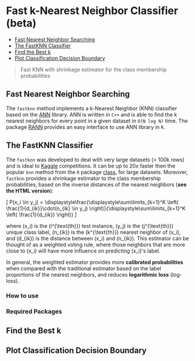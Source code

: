 Fast k-Nearest Neighbor Classifier (beta)
================

-   [Fast Nearest Neighbor Searching](#fast-nearest-neighbor-searching)
-   [The FastKNN Classifier](#the-fastknn-classifier)
-   [Find the Best k](#find-the-best-k)
-   [Plot Classification Decision Boundary](#plot-classification-decision-boundary)

> Fast KNN with shrinkage estimator for the class membership probabilities

Fast Nearest Neighbor Searching
-------------------------------

The `fastknn` method implements a k-Nearest Neighbor (KNN) classifier based on the [ANN](https://www.cs.umd.edu/~mount/ANN) library. ANN is written in `C++` and is able to find the k nearest neighbors for every point in a given dataset in `O(N log N)` time. The package [RANN](https://github.com/jefferis/RANN) provides an easy interface to use ANN library in `R`.

The FastKNN Classifier
----------------------

The `fastknn` was developed to deal with very large datasets (&gt; 100k rows) and is ideal to [Kaggle](https://www.kaggle.com) competitions. It can be up to 20x faster then the popular `knn` method from the `R` package [class](https://cran.r-project.org/web/packages/class), for large datasets. Moreover, `fastknn` provides a shrinkage estimator to the class membership probabilities, based on the inverse distances of the nearest neighbors (**see the HTML version**):

\[
P(x_i \in y_j) = \displaystyle\frac{\displaystyle\sum\limits_{k=1}^K \left( \frac{1}{d_{ik}}\cdot(n_{ik} \in y_j) \right)}{\displaystyle\sum\limits_{k=1}^K \left( \frac{1}{d_{ik}} \right)}
\]

where \(x_i\) is the \(i^{\text{th}}\) test instance, \(y_j\) is the \(j^{\text{th}}\) unique class label, \(n_{ik}\) is the \(k^{\text{th}}\) nearest neighbor of \(x_i\), and \(d_{ik}\) is the distance between \(x_i\) and \(n_{ik}\). This estimator can be thought of as a weighted voting rule, where those neighbors that are more close to \(x_i\) will have more influence on predicting \(x_i\)'s label.

In general, the weighted estimator provides more **calibrated probabilities** when compared with the traditional estimator based on the label proportions of the nearest neighbors, and reduces **logarithmic loss** (log-loss).

### How to use

### Required Packages

Find the Best k
---------------

Plot Classification Decision Boundary
-------------------------------------
